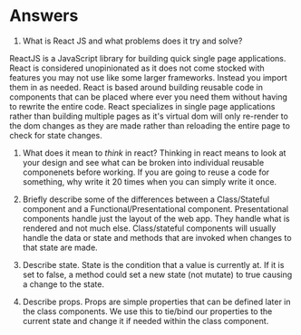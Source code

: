 # Answers

1.  What is React JS and what problems does it try and solve?

ReactJS is a JavaScript library for building quick single page applications. React is considered unopinionated as it does not come stocked with features you may not use like some larger frameworks. Instead you import them in as needed. React is based around building reusable code in components that can be placed where ever you need them without having to rewrite the entire code. React specializes in single page applications rather than building multiple pages as it's virtual dom will only re-render to the dom changes as they are made rather than reloading the entire page to check for state changes.

1.  What does it mean to _think_ in react?
Thinking in react means to look at your design and see what can be broken into individual reusable componenets before working. If you are going to reuse a code for something, why write it 20 times when you can simply write it once.

1.  Briefly describe some of the differences between a Class/Stateful component and a Functional/Presentational component.
Presentational components handle just the layout of the web app. They handle what is rendered and not much else. Class/stateful components will usually handle the data or state and methods that are invoked when changes to that state are made.

1.  Describe state.
State is the condition that a value is currently at. If it is set to false, a method could set a new state (not mutate) to true causing a change to the state.

1.  Describe props.
Props are simple properties that can be defined later in the class components. We use this to tie/bind our properties to the current state and change it if needed within the class component.
